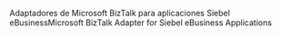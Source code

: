 <span data-ttu-id="4e028-101">Adaptadores de Microsoft BizTalk para aplicaciones Siebel eBusiness</span><span class="sxs-lookup"><span data-stu-id="4e028-101">Microsoft BizTalk Adapter for Siebel eBusiness Applications</span></span>